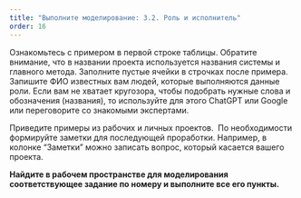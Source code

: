 ```yaml
---
title: "Выполните моделирование: 3.2. Роль и исполнитель"
order: 16
---
```




Ознакомьтесь с примером в первой строке таблицы. Обратите внимание, что в названии проекта используется названия системы и главного метода. Заполните пустые ячейки в строчках после примера. Запишите ФИО известных вам людей, которые выполняются данные роли. Если вам не хватает кругозора, чтобы подобрать нужные слова и обозначения (названия), то используйте для этого ChatGPT или Google или переговорите со знакомыми экспертами.

Приведите примеры из рабочих и личных проектов.  По необходимости формируйте заметки для последующей проработки. Например, в колонке “Заметки” можно записать вопрос, который касается вашего проекта.

**Найдите в рабочем пространстве для моделирования соответствующее задание по номеру и выполните все его пункты.**


